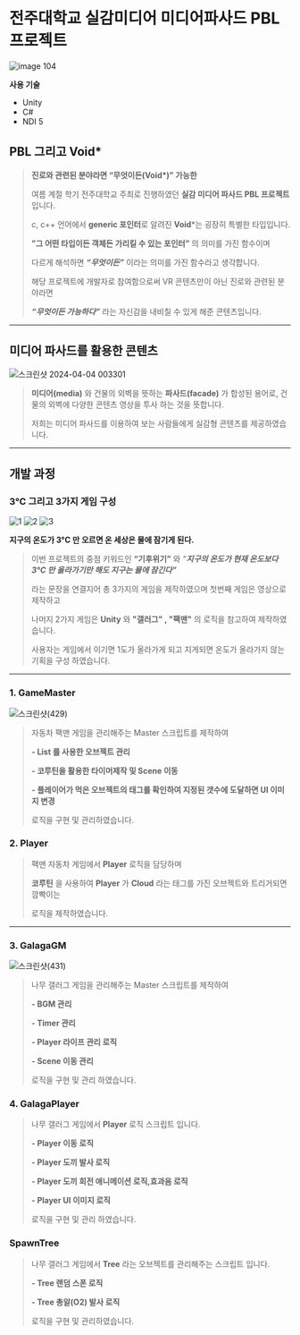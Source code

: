 # 전주대학교 실감미디어 미디어파사드 PBL 프로젝트
![image 104](https://github.com/user-attachments/assets/8db704a7-e2eb-4006-9758-d241610a1efd)

**사용 기술**

- Unity
- C#
- NDI 5 

## PBL 그리고 Void*

> **진로와 관련된 분야라면 “무엇이든(Void&ast;)” 가능한**
> 
> 여름 계절 학기 전주대학교 주최로 진행하였던 **실감 미디어 파사드 PBL 프로젝트**입니다.
>
> c, c++ 언어에서 **generic 포인터**로 알려진 **Void***는 굉장히 특별한 타입입니다.
>
> **”그 어떤 타입이든 객체든 가리킬 수 있는 포인터”** 의 의미를 가진 함수이며
>
> 다르게 해석하면 ***“무엇이든”*** 이라는 의미를 가진 함수라고 생각합니다.
> 
> 해당 프로젝트에 개발자로 참여함으로써 VR 콘텐츠만이 아닌 진로와 관련된 분야라면
> 
>***“무엇이든 가능하다”***  라는 자신감을 내비칠 수 있게 해준 콘텐츠입니다.

---
## 미디어 파사드를 활용한 콘텐츠
![스크린샷 2024-04-04 003301](https://github.com/user-attachments/assets/21cf60bd-f40f-4cb5-a247-9e46b52b3b64)

>**미디어(media)** 와 건물의 외벽을 뜻하는 **파사드(facade)** 가 합성된 용어로, 건물의 외벽에 다양한 콘텐츠 영상을 투사 하는 것을 뜻합니다.
>
>저희는 미디어 파사드를 이용하여 보는 사람들에게 실감형 콘텐츠를 제공하였습니다.

---
## **개발 과정**


### 3°C 그리고 3가지 게임 구성
![1](https://github.com/user-attachments/assets/590685ac-609a-48e5-a379-b803142d8178)
![2](https://github.com/user-attachments/assets/d8406eb4-a647-411b-a2bc-0f3f6712e629)
![3](https://github.com/user-attachments/assets/6fd390b0-945e-4f1e-ad83-a4a945315952)

**지구의 온도가 3°C 만 오르면 온 세상은 물에 잠기게 된다.**

> 이번 프로젝트의 중점 키워드인 **“기후위기”** 와 *“**지구의 온도가 현재 온도보다 3°C 만 올라가기만 해도 지구는 물에 잠긴다”***
>
> 라는 문장을 연결지어 총 3가지의 게임을 제작하였으며 첫번째 게임은 영상으로 제작하고
>
> 나머지 2가지 게임은 **Unity** 와 **"갤러그" , "팩맨"** 의 로직을 참고하여 제작하였습니다.
>
> 사용자는 게임에서 이기면 1도가 올라가게 되고 지게되면 온도가 올라가지 않는 기획을 구성 하였습니다.

---
### 1. GameMaster
![스크린샷(429)](https://github.com/user-attachments/assets/f1ac2fc3-19f8-4b58-a8eb-e0f255d9517b)

> 자동차 팩맨 게임을 관리해주는 Master 스크립트를 제작하여
>
> **- List 를 사용한 오브젝트 관리**
> 
> **- 코루틴을 활용한 타이머제작 및 Scene 이동**
> 
> **- 플레이어가 먹은 오브젝트의 태그를 확인하여 지정된 갯수에 도달하면 UI 이미지 변경**
>
> 로직을 구현 및 관리하였습니다.  

### 2. Player

> 팩맨 자동차 게임에서 **Player** 로직을 담당하며
> 
> **코루틴** 을 사용하여 **Player** 가 **Cloud** 라는 태그를 가진 오브젝트와 트리거되면 깜빡이는
>
> 로직을 제작하였습니다.
>
---
### 3. GalagaGM
![스크린샷(431)](https://github.com/user-attachments/assets/496a5500-847e-4be0-b3ce-68c47eaf5623)

> 나무 갤러그 게임을 관리해주는 Master 스크립트를 제작하여
> 
> **- BGM 관리**
> 
> **- Timer 관리**
>
> **- Player 라이프 관리 로직**
> 
> **- Scene 이동 관리**
> 
> 로직을 구현 및 관리 하였습니다.

### 4. GalagaPlayer


> 나무 갤러그 게임에서 **Player** 로직 스크립트 입니다.
>
> **- Player 이동 로직**
> 
> **- Player 도끼 발사 로직**
>
> **- Player 도끼 회전 애니메이션 로직,효과음 로직**
>
> **- Player UI 이미지 로직**
>
> 로직을 구현 및 관리 하였습니다.

### SpawnTree

> 나무 갤러그 게임에서 **Tree** 라는 오브젝트를 관리해주는 스크립트 입니다.
> 
> **- Tree 랜덤 스폰 로직**
> 
> **- Tree 총알(O2) 발사 로직**
>
> 로직을 구현 및 관리하였습니다. 

